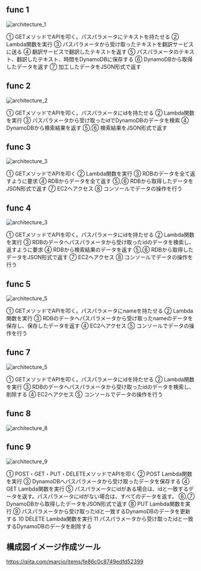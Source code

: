 ## func 1

![architecture_1](https://github.com/mzunohkaru/AWS-Sample-Lambda-API/assets/99012157/a177b1d0-060b-4a10-aed0-bf8ca8520bec)

① GETメソッドでAPIを叩く。パスパラメータにテキストを持たせる
② Lambda関数を実行
③ パスパラメータから受け取ったテキストを翻訳サービスに送る
④ 翻訳サービスで翻訳したテキストを返す
⑤ パスパラメータのテキスト、翻訳したテキスト、時間をDynamoDBに保存する
⑥ DynamoDBから取得したデータを返す
⑦ 加工したデータをJSON形式で返す


## func 2

![architecture_2](https://github.com/mzunohkaru/AWS-Sample-Lambda-API/assets/99012157/394b1f35-72cb-44b6-95e4-9f160a026790)

① GETメソッドでAPIを叩く。パスパラメータにidを持たせる
② Lambda関数を実行
③ パスパラメータから受け取ったidでDynamoDBのデータを検索
④ DynamoDBから検索結果を返す
⑤,⑥ 検索結果をJSON形式で返す


## func 3

![architecture_3](https://github.com/mzunohkaru/AWS-Sample-Lambda-API/assets/99012157/cd1ac291-dd40-4d03-a329-92141ed5ad6d)

① GETメソッドでAPIを叩く
② Lambda関数を実行
③ RDBのデータを全て返すように要求
④ RDBからデータを全て返す
⑤,⑥ RDBから取得したデータをJSON形式で返す 
⑦ EC2へアクセス
⑧ コンソールでデータの操作を行う


## func 4

![architecture_3](https://github.com/mzunohkaru/AWS-Sample-Lambda-API/assets/99012157/cd1ac291-dd40-4d03-a329-92141ed5ad6d)

① GETメソッドでAPIを叩く。パスパラメータにidを持たせる
② Lambda関数を実行
③ RDBのデータへパスパラメータから受け取ったidのデータを検索し、返すように要求
④ RDBから検索結果のデータを返す
⑤,⑥ RDBから取得したデータをJSON形式で返す 
⑦ EC2へアクセス
⑧ コンソールでデータの操作を行う


## func 5

![architecture_5](https://github.com/mzunohkaru/AWS-Sample-Lambda-API/assets/99012157/96240896-ba15-4590-bb49-4d34026dc1e0)

① GETメソッドでAPIを叩く。パスパラメータにnameを持たせる
② Lambda関数を実行
③ RDBのデータへパスパラメータから受け取ったnameのデータを保存し、保存したデータを返す
④ EC2へアクセス
⑤ コンソールでデータの操作を行う


## func 7

![architecture_5](https://github.com/mzunohkaru/AWS-Sample-Lambda-API/assets/99012157/96240896-ba15-4590-bb49-4d34026dc1e0)

① GETメソッドでAPIを叩く。パスパラメータにidを持たせる
② Lambda関数を実行
③ RDBのデータへパスパラメータから受け取ったidのデータを検索し、削除する
④ EC2へアクセス
⑤ コンソールでデータの操作を行う


## func 8

![architecture_8](https://github.com/mzunohkaru/AWS-Sample-Lambda-API/assets/99012157/a67a47db-d602-4ce7-9806-85bff1063c9d)


## func 9

![architecture_9](https://github.com/mzunohkaru/AWS-Sample-Lambda-API/assets/99012157/1b18bad7-8174-49f1-9d4b-2f86b4b5699f)

① POST・GET・PUT・DELETEメソッドでAPIを叩く
② POST Lambda関数を実行
③ DynamoDBへパスパラメータから受け取ったデータを保存する
④ GET Lambda関数を実行
⑤ パスパラメータにidがある場合は、idと一致するデータを返す。パスパラメータにidがない場合は、すべてのデータを返す。
⑥,⑦ DynamoDBから取得したデータをJSON形式で返す
⑧ PUT Lambda関数を実行
⑨ パスパラメータから受け取ったidと一致するDynamoDBのデータを更新する
10 DELETE Lambda関数を実行
11 パスパラメータから受け取ったidと一致するDynamoDBのデータを削除する


## 構成図イメージ作成ツール
https://qiita.com/marcio/items/fe86c0c8749edfd52399

